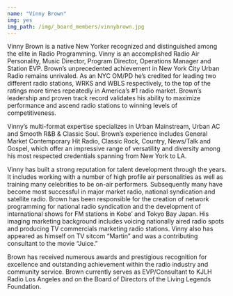 ```yaml
---
name: "Vinny Brown"
img: yes
img_path: /img/_board_members/vinnybrown.jpg
---
```


Vinny Brown is a native New Yorker recognized and distinguished among the elite in Radio Programming. Vinny is an accomplished Radio Air Personality, Music Director, Program Director, Operations Manager and Station EVP. Brown’s unprecedented achievement in New York City Urban Radio remains unrivaled. As an NYC OM/PD he’s credited for leading two different radio stations, WRKS and WBLS respectively, to the top of the ratings more times repeatedly in America’s #1 radio market. Brown’s leadership and proven track record validates his ability to maximize performance and ascend radio stations to winning levels of competitiveness.

Vinny’s multi-format expertise specializes in Urban Mainstream, Urban AC and Smooth R&B & Classic Soul. Brown’s experience includes General Market Contemporary Hit Radio, Classic Rock, Country, News/Talk and Gospel, which offer an impressive range of versatility and diversity among his most respected credentials spanning from New York to LA.

Vinny has built a strong reputation for talent development through the years. It includes working with a number of high profile air personalities as well as training many celebrities to be on-air performers. Subsequently many have become most successful in major market radio, national syndication and satellite radio. Brown has been responsible for the creation of network programming for national radio syndication and the development of international shows for FM stations in Kobe’ and Tokyo Bay Japan. His imaging marketing background includes voicing nationally aired radio spots and producing TV commercials marketing radio stations. Vinny also has appeared as himself on TV sitcom “Martin” and was a contributing consultant to the movie “Juice.”

Brown has received numerous awards and prestigious recognition for excellence and outstanding achievement within the radio industry and community service. Brown currently serves as EVP/Consultant to KJLH Radio Los Angeles and on the Board of Directors of the Living Legends Foundation.